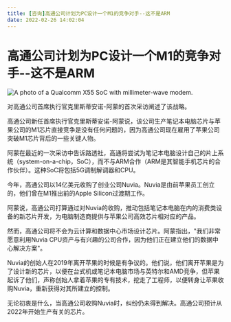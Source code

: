 ```yaml
---
title: [咨询]高通公司计划为PC设计一个M1的竞争对手--这不是ARM
date: 2022-02-26 14:02:04
---
```


# 高通公司计划为PC设计一个M1的竞争对手--这不是ARM

![A photo of a Qualcomm X55 SoC with millimeter-wave modem.](https://cdn.arstechnica.net/wp-content/uploads/2019/12/1-2-800x399.jpg)

对高通公司首席执行官克里斯蒂安诺-阿蒙的首次采访阐述了该战略。

高通公司新任首席执行官克里斯蒂安诺-阿蒙说，该公司生产笔记本电脑芯片与苹果公司的M1芯片直接竞争是没有任何问题的，因为高通公司现在雇用了苹果公司突破M1芯片背后的一些关键人物。


阿蒙在最近的一次采访中告诉路透社，高通将尝试为笔记本电脑设计自己的片上系统（system-on-a-chip，SoC），而不与ARM合作（ARM是其智能手机芯片的合作伙伴）。这种SoC将包括5G调制解调器和CPU。

今年，高通公司以14亿美元收购了创业公司Nuvia。Nuvia是由前苹果员工创立的，他们曾在M1推出前的Apple Silicon过渡期工作。

阿蒙说，高通公司打算通过对Nuvia的收购，推动包括笔记本电脑在内的消费类设备的新芯片开发，为电脑制造商提供与苹果公司高效芯片相对应的产品。

然而，高通公司将不会为云计算和数据中心市场设计芯片。阿蒙指出，"我们非常愿意利用Nuvia CPU资产与有兴趣的公司合作，因为他们正在建立他们的数据中心解决方案"。

Nuvia的创始人在2019年离开苹果的时候是有争议的。他们说，他们离开苹果是为了设计新的芯片，以便在台式机或笔记本电脑市场与英特尔和AMD竞争，但苹果起诉了他们，声称创始人拿着苹果的专有技术，挖走了工程师，以便转身让苹果收购Nuvia，重新获得对其所建立的控制。

无论初衷是什么，当高通公司收购Nuvia时，纠纷仍未得到解决。高通公司预计从2022年开始生产有关的芯片。

